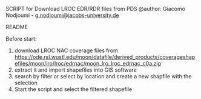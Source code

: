 SCRIPT for Download LROC EDR/RDR files from PDS
@author: Giacomo Nodjoumi - g.nodjoumi@jacobs-university.de

README

Before start:

1) download LROC NAC coverage files from https://ode.rsl.wustl.edu/moon/datafile/derived_products/coverageshapefiles/moon/lro/lroc/edrnac/moon_lro_lroc_edrnac_c0a.zip
2) extract it and import shapefiles into GIS software
3) search by filter or select by location and create a new shapfile with the selection
4) Start the script and select the filtered shapefile
